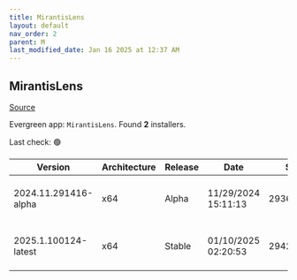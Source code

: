 ```yaml
---
title: MirantisLens
layout: default
nav_order: 2
parent: M
last_modified_date: Jan 16 2025 at 12:37 AM
---
```


## MirantisLens

[Source](https://k8slens.dev/)

Evergreen app: `MirantisLens`. Found **2** installers.

Last check: 🟢

| Version              | Architecture | Release | Date                | Size      | Sha512                                                                                   | URI                                                                                                                                                    |
| -------------------- | ------------ | ------- | ------------------- | --------- | ---------------------------------------------------------------------------------------- | ------------------------------------------------------------------------------------------------------------------------------------------------------ |
| 2024.11.291416-alpha | x64          | Alpha   | 11/29/2024 15:11:13 | 293615408 | 0YmXRcHkvhTikMgtH2g0/hcH/Ki5tZ0dwRFdkm9sfUUl9iix0HQ5AzVrEYTRCZHYGZCu8Pyx+OfuUEVLVQIziw== | [https://downloads.k8slens.dev/ide/Lens%20Setup%202024.11.291416-alpha.exe](https://downloads.k8slens.dev/ide/Lens%20Setup%202024.11.291416-alpha.exe) |
| 2025.1.100124-latest | x64          | Stable  | 01/10/2025 02:20:53 | 294223352 | XmjnlNtrZZ/twOD1g2H4f/9o+/bfrHyB7o2cDCzMoJANTpaP7QMAqt+lryg1XmP57wYgnh1GCbS/bhXrR25Ffw== | [https://downloads.k8slens.dev/ide/Lens%20Setup%202025.1.100124-latest.exe](https://downloads.k8slens.dev/ide/Lens%20Setup%202025.1.100124-latest.exe) |
